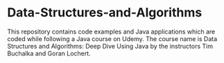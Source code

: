 # Data-Structures-and-Algorithms
This repository contains code examples and Java applications which are coded while following a Java course on Udemy.
The course name is Data Structures and Algorithms: Deep Dive Using Java by the instructors Tim Buchalka and Goran Lochert.

